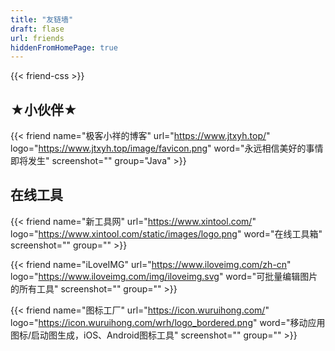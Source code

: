 ```yaml
---
title: "友链墙"
draft: flase
url: friends
hiddenFromHomePage: true
---
```


{{< friend-css >}}

## ★小伙伴★

{{< friend
name="极客小祥的博客"
url="https://www.jtxyh.top/"
logo="https://www.jtxyh.top/image/favicon.png"
word="永远相信美好的事情即将发生"
screenshot=""
group="Java" >}}


## 在线工具

{{< friend
name="新工具网"
url="https://www.xintool.com/"
logo="https://www.xintool.com/static/images/logo.png"
word="在线工具箱"
screenshot=""
group="" >}}

{{< friend
name="iLoveIMG"
url="https://www.iloveimg.com/zh-cn"
logo="https://www.iloveimg.com/img/iloveimg.svg"
word="可批量编辑图片的所有工具"
screenshot=""
group="" >}}

{{< friend
name="图标工厂"
url="https://icon.wuruihong.com/"
logo="https://icon.wuruihong.com/wrh/logo_bordered.png"
word="移动应用图标/启动图生成，iOS、Android图标工具"
screenshot=""
group="" >}}

